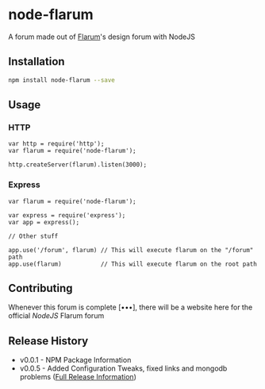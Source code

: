 # node-flarum

A forum made out of [Flarum](http://flarum.org)'s design forum with NodeJS

## Installation

```sh
npm install node-flarum --save
```


## Usage

### HTTP


```node
var http = require('http');
var flarum = require('node-flarum');

http.createServer(flarum).listen(3000);
```

### Express

```node
var flarum = require('node-flarum');

var express = require('express');
var app = express();

// Other stuff

app.use('/forum', flarum) // This will execute flarum on the "/forum" path
app.use(flarum)           // This will execute flarum on the root path
```



## Contributing

Whenever this forum is complete [•••], there will be a website here for the official *NodeJS* Flarum forum


## Release History

* v0.0.1 - NPM Package Information
* v0.0.5 - Added Configuration Tweaks, fixed links and mongodb problems ([Full Release Information](https://github.com/datitisev/node-flarum/releases/tag/0.0.5))
